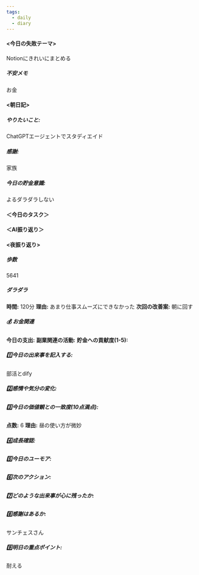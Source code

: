 ```yaml
---
tags:
  - daily
  - diary
---
```


#### <今日の失敗テーマ>
Notionにきれいにまとめる
##### 不安メモ
お金
#### <朝日記>
##### やりたいこと: 
ChatGPTエージェントでスタディエイド
##### 感謝: 
家族
##### 今日の貯金意識: 
よるダラダラしない
#### ＜今日のタスク＞

#### ＜AI振り返り＞

#### <夜振り返り>
##### 歩数
5641
##### ダラダラ
**時間:** 120分
**理由:** あまり仕事スムーズにできなかった
**次回の改善案:** 
朝に回す
##### 💰 お金関連
**今日の支出:** 
**副業関連の活動:** 
**貯金への貢献度(1-5):** 

##### 1️⃣今日の出来事を記入する: 
部活とdify
##### 2️⃣感情や気分の変化: 

##### 3️⃣今日の価値観との一致度(10点満点): 
**点数:** 6
**理由:** 
昼の使い方が微妙
##### 4️⃣成長確認: 

##### 5️⃣今日のユーモア: 

##### 6️⃣次のアクション: 

##### 7️⃣どのような出来事が心に残ったか: 

##### 8️⃣感謝はあるか:
サンチェスさん
##### 9️⃣明日の重点ポイント:
耐える